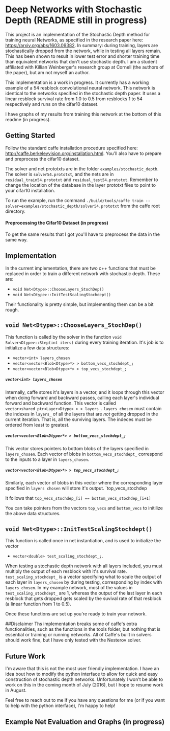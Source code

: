 # Deep Networks with Stochastic Depth (README still in progress)

This project is an implementation of the Stochastic Depth method for training neural Networks, as specified in the research paper
here: https://arxiv.org/abs/1603.09382.  In summary: during training, layers are stochastically dropped from the network, while in testing all layers remain. This has been shown to result in lower test error and shorter training time than equivalent networks that don't use stochastic depth. I am a student affiliated with Killian Weinberger's research group at Cornell (the authors of the paper), but am not myself an author.

This implementation is a work in progress. It currently has a working example of a 54 resblock convolutional neural network. This network is identical to the networks specified in the stochastic depth paper. It uses a linear resblock survival rate from 1.0 to 0.5 from resblocks 1 to 54 respectively and runs on the cifar10 dataset.

I have graphs of my results from training this network at the bottom of this readme (in progress).


## Getting Started

Follow the standard caffe installation procedure specified here: http://caffe.berkeleyvision.org/installation.html. 
You'll also have to prepare and preprocess the cifar10 dataset. 

The solver and net prototxts are in the folder `examples/stochastic_depth`. The solver is `solver54.prototxt`, and the nets are in `residual_train54.prototxt` and `residual_test54.prototxt`. Remember to change the location of the database in the layer prototxt files to point to your cifar10 installation.

To run the example, run the command 
`./build/tools/caffe train --solver=examples/stochastic_depth/solver54.prototxt` 
from the caffe root directory. 

#### Preprocessing the Cifar10 Dataset (in progress)
To get the same results that I got you'll have to preprocess the data in the same way.

## Implementation

In the current implementation, there are two c++ functions that must be replaced in order to train a different network with stochastic depth. These are:
- `void Net<Dtype>::ChooseLayers_StochDep()`
- `void Net<Dtype>::InitTestScalingStochdept()`

Their functionality is pretty simple, but implementing them can be a bit rough.

## `void Net<Dtype>::ChooseLayers_StochDep()`

This function is called by the solver in the function `void Solver<Dtype>::Step(int iters)` during every training iteration. It's job is to initialize a few data structures: 

- `vector<int> layers_chosen`  
- `vector<vector<Blob<Dtype>*> > bottom_vecs_stochdept_;`
- `vector<vector<Blob<Dtype>*> > top_vecs_stochdept_;`

##### `vector<int> layers_chosen` 
Internally, caffe stores it's layers in a vector, and it loops through this vector when doing forward and backward passes, calling each layer's individual forward and backward function. This vector is called ` vector<shared_ptr<Layer<Dtype> > > layers_`. `layers_chosen` must contain the indexes in `layers_` of all the layers that are *not* getting dropped in the current iteration. That is, all the surviving layers. The indeces must be ordered from least to greatest.

##### `vector<vector<Blob<Dtype>*> > bottom_vecs_stochdept_;`
This vector stores pointers to bottom blobs of the layers specified in  `layers_chosen`. Each vector of blobs in `bottom_vecs_stochdept_` correspond to the inputs to a layer in `layers_chosen`. 

##### `vector<vector<Blob<Dtype>*> > top_vecs_stochdept_;`
Similarly, each vector of blobs in this vector where the corresponding layer specified in `layers chosen` will store it's output. `top_vecs_stochdep

It follows that  `top_vecs_stochdep_[i] == bottom_vecs_stochdep_[i+1]`

You can take pointers from the vectors `top_vecs` and `bottom_vecs` to initilize the above data structures.



## `void Net<Dtype>::InitTestScalingStochdept()`
This function is called once in net instantiation, and is used to initialize the vector 
- `vector<double> test_scaling_stochdept_;`. 

When testing a stochastic depth network with all layers included, you must multiply the output of each resblock with it's survival rate. `test_scaling_stochdept_` is a vector specifying what to scale the output of each layer in `layers_chosen` by during testing, corresponding by index with `layers_chosen`. In my example network, most of the values in `test_scaling_stochdept_` are 1, whereas the output of the last layer in each resblock that gets dropped gets scaled by the suvival rate of that resblock (a linear function from 1 to 0.5).

Once these functions are set up you're ready to train your network.

##Disclaimer
Ths implementation breaks some of caffe's extra functionalities, such as the functions in the tools folder, but nothing that is essential or training or running networks. All of Caffe's built in solvers should work fine, but I have only tested with the Nesterov solver.

## Future Work
I'm aware that this is not the most user friendly implementation. I have an idea bout how to modify the python interface to allow for quick and easy construction of stochastic depth networks. Unfortunately I won't be able to work on this in the coming month of July (2016), but I hope to resume work in August. 

Feel free to reach out to me if you have any questions for me (or if you want to help with the python interface), I'm happy to help! 


## Example Net Evaluation and Graphs (in progress)

